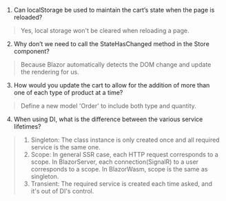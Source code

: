 1. Can localStorage be used to maintain the cart’s state when the page is reloaded?
> Yes, local storage won't be cleared when reloading a page.

2. Why don’t we need to call the StateHasChanged method in the Store component?
> Because Blazor automatically detects the DOM change and update the rendering for us.

3. How would you update the cart to allow for the addition of more than one of each type of product at a time?
> Define a new model 'Order' to include both type and quantity.

4. When using DI, what is the difference between the various service lifetimes?
> 1. Singleton: The class instance is only created once and all required service is the same one.
> 2. Scope: In general SSR case, each HTTP request corresponds to a scope. In BlazorServer, each connection(SignalR) to a user 
corresponds to a scope. In BlazorWasm, scope is the same as singleton.
> 3. Transient: The required service is created each time asked, and it's out of DI's control.
